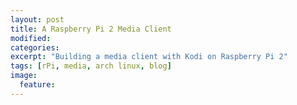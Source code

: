 ```yaml
---
layout: post
title: A Raspberry Pi 2 Media Client
modified:
categories: 
excerpt: "Building a media client with Kodi on Raspberry Pi 2"
tags: [rPi, media, arch linux, blog]
image:
  feature:
---
```


